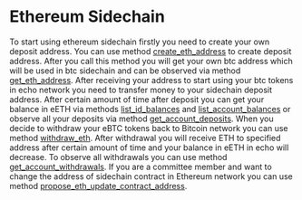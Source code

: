 # Ethereum Sidechain

To start using ethereum sidechain firstly you need to create your own deposit address. You can use method [create_eth_address](/api-reference/echo-wallet-api/README.md#create_eth_address-account-broadcast) to create deposit address. After you call this method you will get your own btc address which will be used in btc sidechain and can be observed via method [get_eth_address](/api-reference/echo-wallet-api/README.md#get_eth_address-account). After receiving your address to start using your btc tokens in echo network you need to transfer money to your sidechain deposit address. After certain amount of time after deposit you can get your balance in eETH via methods [list_id_balances](/api-reference/echo-wallet-api/README.md#list_id_balances-id) and [list_account_balances](/api-reference/echo-wallet-api/README.md#list_account_balances-id) or observe all your deposits via method [get_account_deposits](/api-reference/echo-wallet-api/README.md#get_account_deposits-account-type). When you decide to withdraw your eBTC tokens back to Bitcoin network you can use method [withdraw_eth](/api-reference/echo-wallet-api/README.md#withdraw_eth-account-eth_addr-value-broadcast). After withdrawal you will receive ETH to specified address after certain amount of time and your balance in eETH in echo will decrease. To observe all withdrawals you can use method [get_account_withdrawals](/api-reference/echo-wallet-api/README.md#get_account_withdrawals-account-type). If you are a committee member and want to change the address of sidechain contract in Ethereum network you can use method [propose_eth_update_contract_address](/api-reference/echo-wallet-api/README.md#propose_eth_update_contract_address-sender-expiration_time-new_addr).